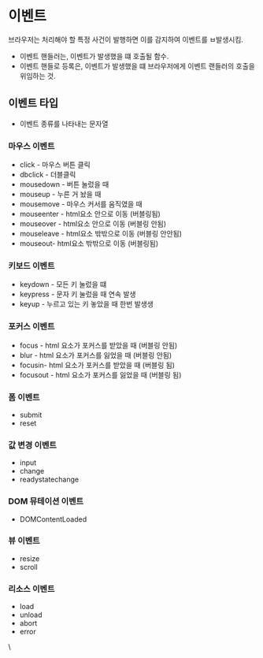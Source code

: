 # 이벤트

 브라우저는 처리해야 할 특정 사건이 발행하면 이를 감지하여 이벤트를 ㅂ발생시킴.

 - 이벤트 핸들러는, 이벤트가 발생했을 떄 호출될 함수.
 - 이벤트 핸들로 등록은, 이벤트가 발생했을 떄 브라우저에게 이벤트 랜들러의 호출을 위임하는 것.

 ## 이벤트 타입
 - 이벤트 종류를 나타내는 문자열

### 마우스 이벤트

- click - 마우스 버튼 클릭
- dbclick - 더블클릭
- mousedown - 버튼 눌렀을 때
- mouseup - 누른 거 놨을 때
- mousemove - 마우스 커서를 움직였을 때
- mouseenter - html요소 안으로 이동 (버블링됨)
- mouseover - html요소 안으로 이동 (버블링 안됨)
- mouseleave - html요소 밖밖으로 이동 (버블링 안안됨)
- mouseout- html요소 밖밖으로 이동 (버블링됨)

### 키보드 이벤트

- keydown - 모든 키 눌렀을 떄
- keypress - 문자 키 눌렀을 때 연속 발생
- keyup - 누르고 있는 키 놓았을 때 한번 발생생

### 포커스 이벤트

- focus - html 요소가 포커스를 받았을 때 (버블링 안됨)
- blur - html 요소가 포커스를 잃었을 때 (버블링 안됨)
- focusin- html 요소가 포커스를 받았을 때 (버블링 됨)
- focusout - html 요소가 포커스를 잃었을 때 (버블링 됨)

### 폼 이벤트

- submit
- reset

### 값 변경 이벤트

- input
- change
- readystatechange

### DOM 뮤테이션 이벤트

- DOMContentLoaded

### 뷰 이벤트

- resize
- scroll

### 리소스 이벤트

- load
- unload
- abort
- error


\